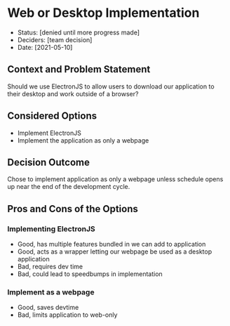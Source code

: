 # Web or Desktop Implementation

* Status: [denied until more progress made]
* Deciders: [team decision]
* Date: [2021-05-10]

## Context and Problem Statement

Should we use ElectronJS to allow users to download our application to their desktop and work outside of a browser?

## Considered Options

* Implement ElectronJS 
* Implement the application as only a webpage

## Decision Outcome

Chose to implement application as only a webpage unless schedule opens up near the end of the development cycle.

## Pros and Cons of the Options

### Implementing ElectronJS

* Good, has multiple features bundled in we can add to application
* Good, acts as a wrapper letting our webpage be used as a desktop application
* Bad, requires dev time
* Bad, could lead to speedbumps in implementation

### Implement as a webpage

* Good, saves devtime
* Bad, limits application to web-only

